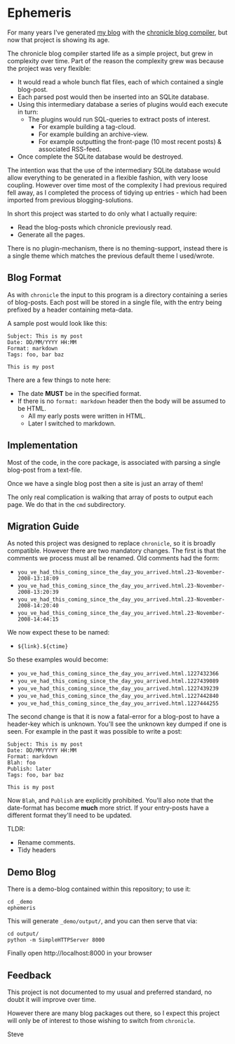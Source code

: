 # Ephemeris

For many years I've generated [my blog](https://blog.steve.fi/) with the [chronicle blog compiler](https://steve.fi/Software/chronicle/), but now that project is showing its age.

The chronicle blog compiler started life as a simple project, but grew in complexity over time.  Part of the reason the complexity grew was because the project was very flexible:

* It would read a whole bunch flat files, each of which contained a single blog-post.
* Each parsed post would then be inserted into an SQLite database.
* Using this intermediary database a series of plugins would each execute in turn:
  * The plugins would run SQL-queries to extract posts of interest.
    * For example building a tag-cloud.
    * For example building an archive-view.
    * For example outputting the front-page (10 most recent posts) & associated RSS-feed.
* Once complete the SQLite database would be destroyed.

The intention was that the use of the intermediary SQLite database would allow everything to be generated in a flexible fashion, with very loose coupling.  However over time most of the complexity I had previous required fell away, as I completed the process of tidying up entries - which had been imported from previous blogging-solutions.

In short this project was started to do only what I actually require:

* Read the blog-posts which chronicle previously read.
* Generate all the pages.

There is no plugin-mechanism, there is no theming-support, instead there is a single theme which matches the previous default theme I used/wrote.


## Blog Format

As with `chronicle` the input to this program is a directory containing a series of blog-posts.  Each post will be stored in a single file, with the entry being prefixed by a header containing meta-data.

A sample post would look like this:

```
Subject: This is my post
Date: DD/MM/YYYY HH:MM
Format: markdown
Tags: foo, bar baz

This is my post
```

There are a few things to note here:

* The date **MUST** be in the specified format.
* If there is no `format: markdown` header then the body will be assumed to be HTML.
  * All my early posts were written in HTML.
  * Later I switched to markdown.


## Implementation

Most of the code, in the core package, is associated with parsing a single
blog-post from a text-file.

Once we have a single blog post then a site is just an array of them!

The only real complication is walking that array of posts to output
each page.  We do that in the `cmd` subdirectory.


## Migration Guide

As noted this project was designed to replace `chronicle`, so it is broadly compatible.  However there are two mandatory changes.  The first is that the comments we process must all be renamed.  Old comments had the form:

* `you_ve_had_this_coming_since_the_day_you_arrived.html.23-November-2008-13:18:09`
* `you_ve_had_this_coming_since_the_day_you_arrived.html.23-November-2008-13:20:39`
* `you_ve_had_this_coming_since_the_day_you_arrived.html.23-November-2008-14:20:40`
* `you_ve_had_this_coming_since_the_day_you_arrived.html.23-November-2008-14:44:15`

We now expect these to be named:

* `${link}.${ctime}`

So these examples would become:

* `you_ve_had_this_coming_since_the_day_you_arrived.html.1227432366`
* `you_ve_had_this_coming_since_the_day_you_arrived.html.1227439089`
* `you_ve_had_this_coming_since_the_day_you_arrived.html.1227439239`
* `you_ve_had_this_coming_since_the_day_you_arrived.html.1227442840`
* `you_ve_had_this_coming_since_the_day_you_arrived.html.1227444255`

The second change is that it is now a fatal-error for a blog-post to have a header-key which is unknown.  You'll see the unknown key dumped if one is seen.  For example in the past it was possible to write a post:

```
Subject: This is my post
Date: DD/MM/YYYY HH:MM
Format: markdown
Blah: foo
Publish: later
Tags: foo, bar baz

This is my post
```

Now `Blah`, and `Publish` are explicitly prohibited.  You'll also note that the date-format has become __much__ more strict.  If your entry-posts have a different format they'll need to be updated.

TLDR:

* Rename comments.
* Tidy headers


## Demo Blog

There is a demo-blog contained within this repository; to use it:

```
cd _demo
ephemeris
```

This will generate `_demo/output/`, and you can then serve that via:

```
cd output/
python -m SimpleHTTPServer 8000
```

Finally open http://localhost:8000 in your browser


## Feedback

This project is not documented to my usual and preferred standard, no doubt it will improve over time.

However there are many blog packages out there, so I expect this project will only be of interest to those wishing to switch from `chronicle`.


Steve
